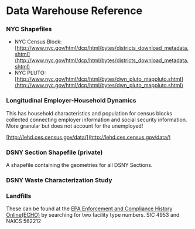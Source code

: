 # Data Warehouse Reference

### NYC Shapefiles

- NYC Census Block: [http://www.nyc.gov/html/dcp/html/bytes/districts_download_metadata.shtml](http://www.nyc.gov/html/dcp/html/bytes/districts_download_metadata.shtml)
- NYC PLUTO: [http://www.nyc.gov/html/dcp/html/bytes/dwn_pluto_mappluto.shtml](http://www.nyc.gov/html/dcp/html/bytes/dwn_pluto_mappluto.shtml)

### Longitudinal Employer-Household Dynamics

This has household characteristics and population for census blocks collected connecting employer information and social security information.  More granular but does not account for the unemployed!

[http://lehd.ces.census.gov/data/](http://lehd.ces.census.gov/data/)

### DSNY Section Shapefile (private)

A shapefile containing the geometries for all DSNY Sections.

### DSNY Waste Characterization Study



### Landfills

These can be found at the [EPA Enforcement and Compliance History Online(ECHO)](http://echo.epa.gov/?redirect=echo) by searching for two facility type numbers.  SIC 4953 and NAICS 562212
